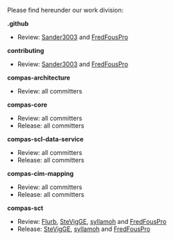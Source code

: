 Please find hereunder our work division:

**.github**
- Review: [Sander3003](https://github.com/Sander3003) and [FredFousPro](https://github.com/FredFousPro)

**contributing**
- Review: [Sander3003](https://github.com/Sander3003) and [FredFousPro](https://github.com/FredFousPro)

**compas-architecture**
- Review: all committers

**compas-core**
- Review: all committers
- Release: all committers

**compas-scl-data-service**
- Review: all committers
- Release: all committers

**compas-cim-mapping**
- Review: all committers
- Release: all committers

**compas-sct**
- Review: [Flurb](https://github.com/Flurb), [SteVigGE](https://github.com/SteVigGE), [syllamoh](https://github.com/mathbagu) and [FredFousPro](https://github.com/FredFousPro)
- Release: [SteVigGE](https://github.com/SteVigGE), [syllamoh](https://github.com/mathbagu) and [FredFousPro](https://github.com/FredFousPro)


